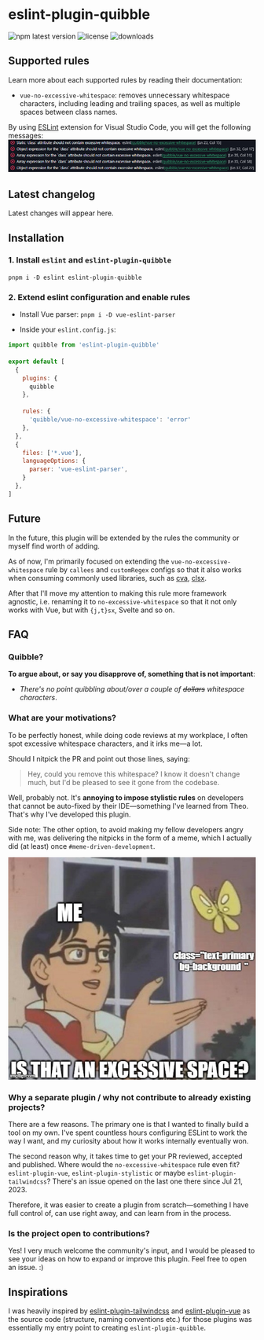 # eslint-plugin-quibble

![npm latest version](https://img.shields.io/npm/v/eslint-plugin-quibble?style=for-the-badge) ![license](https://img.shields.io/npm/l/eslint-plugin-quibble?style=for-the-badge) ![downloads](https://img.shields.io/npm/dt/eslint-plugin-quibble?style=for-the-badge)

## Supported rules

Learn more about each supported rules by reading their documentation:

- `vue-no-excessive-whitespace`: removes unnecessary whitespace characters, including leading and trailing spaces, as well as multiple spaces between class names.

By using [ESLint](https://marketplace.visualstudio.com/items?itemName=dbaeumer.vscode-eslint) extension for Visual Studio Code, you will get the following messages:
![errors](.github/output.png)

## Latest changelog

Latest changes will appear here.

## Installation

### 1. Install `eslint` and `eslint-plugin-quibble`

```
pnpm i -D eslint eslint-plugin-quibble
```

### 2. Extend eslint configuration and enable rules

- Install Vue parser: `pnpm i -D vue-eslint-parser`

- Inside your `eslint.config.js`:

```js
import quibble from 'eslint-plugin-quibble'

export default [
  {
    plugins: {
      quibble
    },

    rules: {
      'quibble/vue-no-excessive-whitespace': 'error'
    },
  },
  {
    files: ['*.vue'],
    languageOptions: {
      parser: 'vue-eslint-parser',
    }
  },
]
```

## Future

In the future, this plugin will be extended by the rules the community or myself find worth of adding.

As of now, I'm primarily focused on extending the `vue-no-excessive-whitespace` rule by `callees` and `customRegex` configs so that it also works when consuming commonly used libraries, such as [cva](https://cva.style/docs), [clsx](https://github.com/lukeed/clsx).

After that I'll move my attention to making this rule more framework agnostic, i.e. renaming it to `no-excessive-whitespace` so that it not only works with Vue, but with `{j,t}sx`, Svelte and so on.

## FAQ

### Quibble?

**To argue about, or say you disapprove of, something that is not important**:

- _There's no point quibbling about/over a couple of ~~dollars~~ whitespace characters_.

### What are your motivations?

To be perfectly honest, while doing code reviews at my workplace, I often spot excessive whitespace characters, and it irks me—a lot.

Should I nitpick the PR and point out those lines, saying:

> Hey, could you remove this whitespace? I know it doesn't change much, but I'd be pleased to see it gone from the codebase.

Well, probably not. It's **annoying to impose stylistic rules** on developers that cannot be auto-fixed by their IDE—something I've learned from Theo. That's why I've developed this plugin.

Side note: The other option, to avoid making my fellow developers angry with me, was delivering the nitpicks in the form of a meme, which I actually did (at least) once `#meme-driven-development`.

![missing-space](.github/excessive-space.jpg)

### Why a separate plugin / why not contribute to already existing projects?

There are a few reasons. The primary one is that I wanted to finally build a tool on my own. I've spent countless hours configuring ESLint to work the way I want, and my curiosity about how it works internally eventually won.

The second reason why, it takes time to get your PR reviewed, accepted and published. Where would the `no-excessive-whitespace` rule even fit? `eslint-plugin-vue`, `eslint-plugin-stylistic` or maybe `eslint-plugin-tailwindcss`? There's an issue opened on the last one there since Jul 21, 2023.

Therefore, it was easier to create a plugin from scratch—something I have full control of, can use right away, and can learn from in the process.

### Is the project open to contributions?

Yes! I very much welcome the community's input, and I would be pleased to see your ideas on how to expand or improve this plugin. Feel free to open an issue. :)

## Inspirations

I was heavily inspired by [eslint-plugin-tailwindcss](https://github.com/francoismassart/eslint-plugin-tailwindcss/tree/master) and [eslint-plugin-vue](https://github.com/vuejs/eslint-plugin-vue) as the source code (structure, naming conventions etc.) for those plugins was essentially my entry point to creating `eslint-plugin-quibble`.

